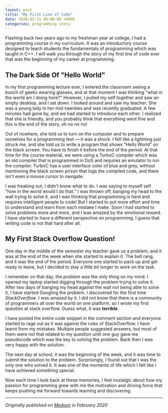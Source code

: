 ```yaml
---
layout: post
title: "My First Line of Code"
date: 2020-02-21 00:00:00 +0000
categories: programming story
---
```


Flashing back two years ago to my freshman year at college, I had a programming course in my curriculum. It was an introductory course designed to teach students the fundamentals of programming which was taught in C++. I will walk you through the story of my first line of code ever that was the beginning of my career at programming.

## The Dark Side Of "Hello World"

In my first programming lecture ever, I entered the classroom seeing a bunch of geeks wearing glasses, and at that moment I was thinking "what in the world am I doing here?" However, I pulled my self together and saw an empty desktop, and I sat down. I looked around and saw my teacher. She was a young lady in her mid-twenties and was recently graduated. A few minutes had gone by, and we had started to introduce each other. I realized that she is friendly, and you probably think that everything went fine and this is the end of the story, oh no no no!

Out of nowhere, she told us to turn on the computer and to prepare ourselves for a programming test — it was a shock. I felt like a lightning just struck me, and she told us to write a program that shows "Hello World" on the black screen. You have to finish it before the end of the period. At that time for the course material, we were using a TurboC compiler which was an old compiler that is programmed in DoS and requires an emulator to run the compiler. TurboC has a user interface color of blue and grey, without mentioning the black screen prison that logs the compiled code, and there isn't even a mouse cursor to navigate.

I was freaking out, I didn't know what to do. I was saying to myself self "how in the world would I do that." I was thrown off, banging my head to the wall trying to solve it, and I was thinking that programming is hard and requires intelligent people to code! But I started to put more effort and time to understand and learn from each mistake I make. Soon I had started to solve problems more and more, and I was amazed by the emotional reward. I have started to have a different perspective on programming. I guess that writing code is not that hard after all.

## My First Stack Overflow Question!

One day in the middle of the semester my teacher gave us a problem, and it was at the end of the week when she started to explain it. The bell rang, and it was the end of the period. Everyone one started to pack up and get ready to leave, but I decided to stay a little bit longer to work on the task.

I remember on that day, the problem was the only thing on my mind. I opened my laptop started digging through the problem trying to solve it. After two days of banging my head against the wall not being able to solve it, I have started Googling the problem. I discovered for the first time *StackOverflow*. I was amazed by it. I did not know that there is a community of programmers all over the world on one platform, so I wrote my first question at stack overflow. Guess what, it was **terrible**.

I have posted the entire code snippet in the comment section and everyone started to rage out as it was against the rules of StackOverflow. I have learnt from my mistakes. Multiple people suggested answers, but most of them were not that related to my question until one guy gave me pseudocode which was the key to solving the problem. Back then I was very happy with the solution.

The next day at school, it was the beginning of the week, and it was time to submit the solution to the problem. Surprisingly, I found out that I was the only one who solved it. It was one of the moments of life which I felt like I have achieved something special.

Now each time I look back at these memories, I feel nostalgic about how my passion for programming grew with me the motivation and driving force that keeps pushing me forward towards learning and discovering.

---

*Originally published on [Medium](https://medium.com/gitconnected/my-first-line-of-code-763bcad822a5) in February 2020*
